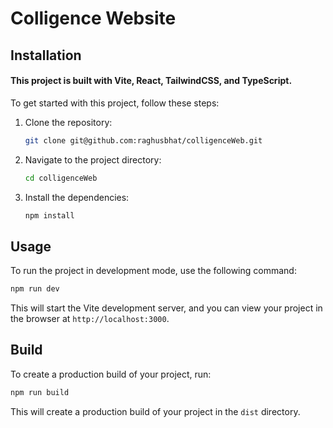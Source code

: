 # Colligence Website

## Installation

#### This project is built with Vite, React, TailwindCSS, and TypeScript.

To get started with this project, follow these steps:

1. Clone the repository:

   ```bash
   git clone git@github.com:raghusbhat/colligenceWeb.git
   ```

2. Navigate to the project directory:

   ```bash
   cd colligenceWeb
   ```

3. Install the dependencies:
   ```bash
   npm install
   ```

## Usage

To run the project in development mode, use the following command:

```bash
npm run dev
```

This will start the Vite development server, and you can view your project in the browser at `http://localhost:3000`.

## Build

To create a production build of your project, run:

```bash
npm run build
```

This will create a production build of your project in the `dist` directory.

